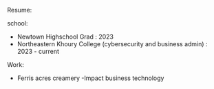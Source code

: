 Resume:

school:
- Newtown Highschool Grad : 2023
- Northeastern Khoury College (cybersecurity and business admin) : 2023 - current

Work:
- Ferris acres creamery
-Impact business technology